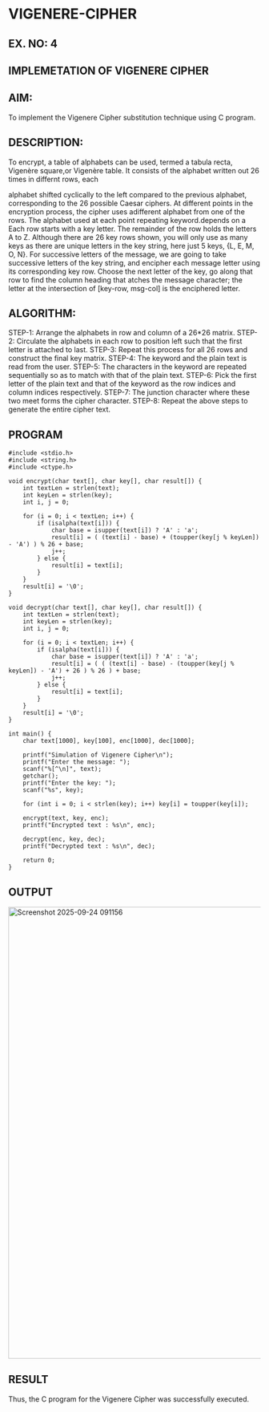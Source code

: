 # VIGENERE-CIPHER
## EX. NO: 4
 

## IMPLEMETATION OF VIGENERE CIPHER
 

## AIM:

To implement the Vigenere Cipher substitution technique using C program.

## DESCRIPTION:

To encrypt, a table of alphabets can be used, termed a tabula recta, Vigenère square,or Vigenère table. It consists of the alphabet written out 26 times in differnt rows, each
 
alphabet shifted cyclically to the left compared to the previous alphabet, corresponding to the 26 possible Caesar ciphers. At different points in the encryption process, the cipher uses adifferent alphabet from one of the rows. The alphabet used at each point repeating keyword.depends on a Each row starts with a key letter. The remainder of the row holds the letters A to Z. Although there are 26 key rows shown, you will only use as many keys as there are unique letters in the key string, here just 5 keys, {L, E, M, O, N}. For successive letters of the message, we are going to take successive letters of the key string, and encipher each message letter using its corresponding key row. Choose the next letter of the key, go along that row to find the column heading that	atches the message character; the letter at the intersection of
[key-row, msg-col] is the enciphered letter.


## ALGORITHM:

STEP-1: Arrange the alphabets in row and column of a 26*26 matrix.
STEP-2: Circulate the alphabets in each row to position left such that the first letter is attached to last.
STEP-3: Repeat this process for all 26 rows and construct the final key matrix.
STEP-4: The keyword and the plain text is read from the user.
STEP-5: The characters in the keyword are repeated sequentially so as to match with that of the plain text.
STEP-6: Pick the first letter of the plain text and that of the keyword as the row indices and column indices respectively.
STEP-7: The junction character where these two meet forms the cipher character.
STEP-8: Repeat the above steps to generate the entire cipher text.


## PROGRAM
```
#include <stdio.h>
#include <string.h>
#include <ctype.h>

void encrypt(char text[], char key[], char result[]) {
    int textLen = strlen(text);
    int keyLen = strlen(key);
    int i, j = 0;

    for (i = 0; i < textLen; i++) {
        if (isalpha(text[i])) {
            char base = isupper(text[i]) ? 'A' : 'a';
            result[i] = ( (text[i] - base) + (toupper(key[j % keyLen]) - 'A') ) % 26 + base;
            j++;
        } else {
            result[i] = text[i];
        }
    }
    result[i] = '\0';
}

void decrypt(char text[], char key[], char result[]) {
    int textLen = strlen(text);
    int keyLen = strlen(key);
    int i, j = 0;

    for (i = 0; i < textLen; i++) {
        if (isalpha(text[i])) {
            char base = isupper(text[i]) ? 'A' : 'a';
            result[i] = ( ( (text[i] - base) - (toupper(key[j % keyLen]) - 'A') + 26 ) % 26 ) + base;
            j++;
        } else {
            result[i] = text[i]; 
        }
    }
    result[i] = '\0';
}

int main() {
    char text[1000], key[100], enc[1000], dec[1000];

    printf("Simulation of Vigenere Cipher\n");
    printf("Enter the message: ");
    scanf("%[^\n]", text); 
    getchar();
    printf("Enter the key: ");
    scanf("%s", key);

    for (int i = 0; i < strlen(key); i++) key[i] = toupper(key[i]);

    encrypt(text, key, enc);
    printf("Encrypted text : %s\n", enc);

    decrypt(enc, key, dec);
    printf("Decrypted text : %s\n", dec);

    return 0;
}
```
## OUTPUT
<img width="1631" height="901" alt="Screenshot 2025-09-24 091156" src="https://github.com/user-attachments/assets/021609ef-da92-41ee-b20f-177d511c95ca" />

## RESULT
Thus, the C program for the Vigenere Cipher was successfully executed.
